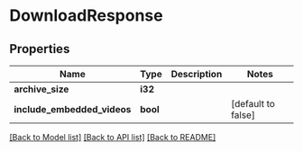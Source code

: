 # DownloadResponse

## Properties

Name | Type | Description | Notes
------------ | ------------- | ------------- | -------------
**archive_size** | **i32** |  | 
**include_embedded_videos** | **bool** |  | [default to false]

[[Back to Model list]](../README.md#documentation-for-models) [[Back to API list]](../README.md#documentation-for-api-endpoints) [[Back to README]](../README.md)


